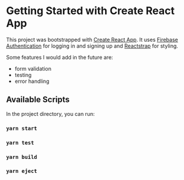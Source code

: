 # Getting Started with Create React App

This project was bootstrapped with [Create React App](https://github.com/facebook/create-react-app). It uses [Firebase Authentication](https://firebase.google.com/products/auth) for logging in and signing up and [Reactstrap](https://reactstrap.github.io/) for styling.

Some features I would add in the future are:

- form validation
- testing
- error handling

## Available Scripts

In the project directory, you can run:

### `yarn start`

### `yarn test`

### `yarn build`

### `yarn eject`